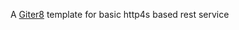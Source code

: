 A [Giter8][g8] template for basic http4s based rest service

[g8]: http://www.foundweekends.org/giter8/
